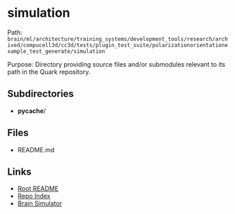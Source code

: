 # simulation

Path: `brain/ml/architecture/training_systems/development_tools/research/archived/compucell3d/cc3d/tests/plugin_test_suite/polarizationorientationexample_test_generate/simulation`

Purpose: Directory providing source files and/or submodules relevant to its path in the Quark repository.

## Subdirectories
- __pycache__/

## Files
- README.md

## Links
- [Root README](../../../../../../../../../../../../README.md)
- [Repo Index](../../../../../../../../../../../../repo_index.json)
- [Brain Simulator](../../../../../../../../../../../../brain/architecture/brain_simulator.py)
